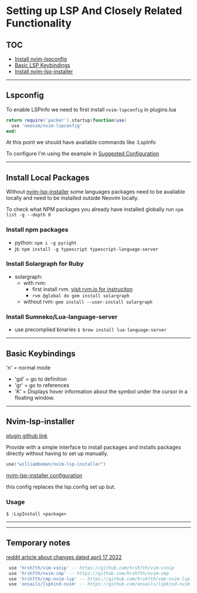 # Setting up LSP And Closely Related Functionality

## TOC

- [Install nvim-lspconfig](#lspconfig)
- [Basic LSP Keybindings](#basic-keybindings)
- [Install nvim-lsp-installer](#nvim-lsp-installer)

<hr/>

## Lspconfig

To enable LSPinfo we need to first install `nvim-lspconfig` in plugins.lua

```lua
return require('packer').startup(function(use)
  use 'neovim/nvim-lspconfig'
end)
```

At this point we should have available commands like :LspInfo

To configure I'm using the example in [Suggested Configuration](https://github.com/neovim/nvim-lspconfig#suggested-configuration)

<hr/>

## Install Local Packages

Without [nvim-lsp-installer](#nvim-lsp-installer) some languages packages need to be available locally and need to be installed outside Neovim locally.

To check what NPM packages you already have installed globally run `npm list -g --depth 0`

### Install npm packages

- python: `npm i -g pyright`
- js: `npm install -g typescript typescript-language-server`

### Install Solargraph for Ruby

- solargraph:
  - with rvm:
    - first install rvm. [visit rvm.io for instruciton](https://rvm.io/rvm/install)
    - `rvm @global do gem install solargraph`
  - without rvm: `gem install --user-install solargraph`

### Install Sumneko/Lua-language-server

- use precomplied binaries
  `$ brew install lua-language-server`

<hr/>

## Basic Keybindings

'n' = normal mode

* 'gd' = go to definition
* 'gr' = go to references
* 'K' = Displays hover information about the symbol under the cursor in a floating window.

<hr/>

## Nvim-lsp-installer

[plugin github link](https://github.com/williamboman/nvim-lsp-installer)

Provide with a simple interface to install packages and installs packages directly without having to set up manually.

```lua
use("williamboman/nvim-lsp-installer")
```

[nvim-lsp-installer configuration](https://github.com/williamboman/nvim-lsp-installer/wiki/Advanced-Configuration)

this config replaces the lsp.config set up but.

### Usage

`$ :LspInstall <package>`

<hr/>
<hr/>

## Temporary notes

[reddit article about changes dated april 17 2022](https://www.reddit.com/r/neovim/comments/u5si2w/breaking_changes_inbound_next_few_weeks_for/)

```lua
 use 'hrsh7th/vim-vsnip' -- https://github.com/hrsh7th/vim-vsnip
 use 'hrsh7th/nvim-cmp' -- https://github.com/hrsh7th/nvim-cmp
 use 'hrsh7th/cmp-nvim-lsp' -- https://github.com/hrsh7th/cmp-nvim-lsp
 use 'onsails/lspkind-nvim' -- https://github.com/onsails/lspkind-nvim . This tiny plugin adds vscode-like pictograms to neovim built-in lsp
```
